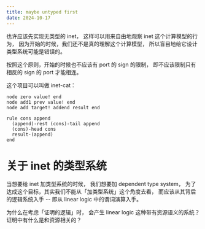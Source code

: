 ```yaml
---
title: maybe untyped first
date: 2024-10-17
---
```


也许应该先实现无类型的 inet，
这样可以用来自由地观察 inet 这个计算模型的行为，
因为开始的时候，我们还不是真的理解这个计算模型，
所以盲目地给它设计类型系统可能是错误的。

按照这个原则，开始的时候也不应该有 port 的 sign 的限制，
即不应该限制只有相反的 sign 的 port 才能相连。

这个项目可以叫做 inet-cat：

```inet
node zero value! end
node add1 prev value! end
node add target! addend result end

rule cons append
  (append)-rest (cons)-tail append
  (cons)-head cons
  result-(append)
end
```

# 关于 inet 的类型系统

当想要给 inet 加类型系统的时候，
我们想要加 dependent type system，
为了达成这个目标，其实我们不能从「加类型系统」这个角度去看，
而应该从其背后的逻辑系统入手
-- 即从 linear logic 中的谓词演算入手。

为什么在考虑「证明的逻辑」时，
会产生 linear logic 这种带有资源语义的系统？
证明中有什么是和资源相关的？
